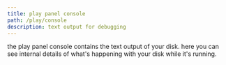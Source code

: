 ```yaml
---
title: play panel console
path: /play/console
description: text output for debugging
---
```


the play panel console contains the text output of your disk.
here you can see internal details of what's happening with your disk while it's running.
